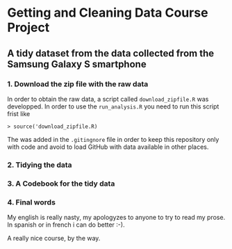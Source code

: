 # Getting and Cleaning Data Course Project

## A tidy dataset from the data collected from the Samsung Galaxy S smartphone

### 1. Download the zip file with the raw data

In order to obtain the raw data, a script called `download_zipfile.R` was developped. 
In order to use the `run_analysis.R` you need to run this script frist like

```
> source('download_zipfile.R)
```

The was added in the `.gitingnore` file in order to keep this repository only with code
and avoid to load GitHub with data available in other places.

### 2. Tidying the data


### 3. A Codebook for the tidy data


### 4. Final words

My english is really nasty, my apologyzes to anyone to try to read my prose. In spanish or in
french i can do better :-).

A really nice course, by the way.

